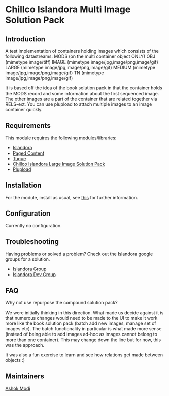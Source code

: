 # Chillco Islandora Multi Image Solution Pack

## Introduction

A test implementation of containers holding images which consists of the following datastreams:
MODS (on the multi container object ONLY)
OBJ (mimetype image/tiff)
IMAGE (mimetype image/jpg,image/png,image/gif)
LARGE (mimetype image/jpg,image/png,image/gif)
MEDIUM (mimetype image/jpg,image/png,image/gif)
TN (mimetype image/jpg,image/png,image/gif)

It is based off the idea of the book solution pack in that the container holds the MODS record and some information about the first sequenced image. The other images are a part of the container that are related together via RELS-ext. You can use plupload to attach multiple images to an image container quickly.

## Requirements

This module requires the following modules/libraries:

* [Islandora](https://github.com/islandora/islandora)
* [Paged Content](https://github.com/islandora/islandora_paged_content)
* [Tuque](https://github.com/islandora/tuque)
* [Chillco Islandora Large Image Solution Pack](https://github.com/chillco/chillco_islandora_solution_pack_large_image)
* [Plupload](https://drupal.org/project/plupload)

## Installation

For the module, install as usual, see [this](https://drupal.org/documentation/install/modules-themes/modules-7) for further information.

## Configuration

Currently no configuration.

## Troubleshooting

Having problems or solved a problem? Check out the Islandora google groups for a solution.

* [Islandora Group](https://groups.google.com/forum/?hl=en&fromgroups#!forum/islandora)
* [Islandora Dev Group](https://groups.google.com/forum/?hl=en&fromgroups#!forum/islandora-dev)

## FAQ

Why not use repurpose the compound solution pack?

We were initially thinking in this direction. What made us decide against it is that numerous changes would need to be made to the UI to make it work more like the book solution pack (batch add new images, manage set of images etc). The batch functionality in particular is what made more sense (instead of being able to add images ad-hoc as images cannot belong to more than one container). This may change down the line but for now, this was the approach.

It was also a fun exercise to learn and see how relations get made between objects :)

## Maintainers

[Ashok Modi](https://github.com/btmash)
